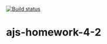 [![Build status](https://ci.appveyor.com/api/projects/status/f8b6mpewpu6g3gnk?svg=true)](https://ci.appveyor.com/project/Vestanu/ajs-homework-4-2)
# ajs-homework-4-2
